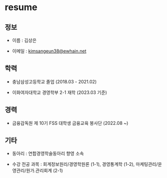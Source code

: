 # resume 

## 정보

- 이름 : 김상은

- 이메일 : kimsangeun38@ewhain.net


## 학력

- 충남삼성고등학교 졸업 (2018.03 - 2021.02)

- 이화여자대학교 경영학부 2-1 재학 (2023.03 기준)

## 경력

- 금융감독원 제 10기 FSS 대학생 금융교육 봉사단 (2022.08 ~)

## 기타

- 동아리 : 연합경영학술동아리 향영 소속

- 수강 전공 과목 : 회계정보원리/경영학원론 (1-1), 경영통계학 (1-2), 마케팅관리/운영관리/원가.관리회계 (2-1)

